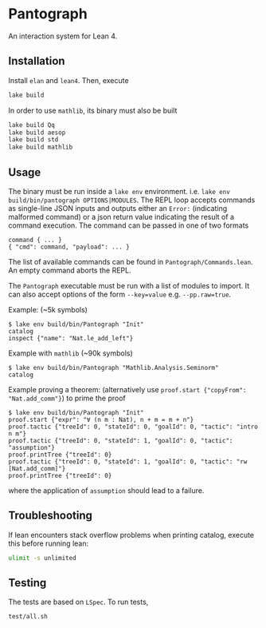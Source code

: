 # Pantograph

An interaction system for Lean 4.

## Installation

Install `elan` and `lean4`. Then, execute
``` sh
lake build
```
In order to use `mathlib`, its binary must also be built

``` sh
lake build Qq
lake build aesop
lake build std
lake build mathlib
```

## Usage

The binary must be run inside a `lake env` environment. i.e. `lake env
build/bin/pantograph OPTIONS|MODULES`. The REPL loop accepts commands as
single-line JSON inputs and outputs either an `Error:` (indicating malformed
command) or a json return value indicating the result of a command execution.
The command can be passed in one of two formats
```
command { ... }
{ "cmd": command, "payload": ... }
```
The list of available commands can be found in `Pantograph/Commands.lean`. An
empty command aborts the REPL.

The `Pantograph` executable must be run with a list of modules to import. It can
also accept options of the form `--key=value` e.g. `--pp.raw=true`.

Example: (~5k symbols)
```
$ lake env build/bin/Pantograph "Init"
catalog
inspect {"name": "Nat.le_add_left"}
```
Example with `mathlib` (~90k symbols)
```
$ lake env build/bin/Pantograph "Mathlib.Analysis.Seminorm"
catalog
```
Example proving a theorem: (alternatively use `proof.start {"copyFrom": "Nat.add_comm"}`) to prime the proof
```
$ lake env build/bin/Pantograph "Init"
proof.start {"expr": "∀ (n m : Nat), n + m = m + n"}
proof.tactic {"treeId": 0, "stateId": 0, "goalId": 0, "tactic": "intro n m"}
proof.tactic {"treeId": 0, "stateId": 1, "goalId": 0, "tactic": "assumption"}
proof.printTree {"treeId": 0}
proof.tactic {"treeId": 0, "stateId": 1, "goalId": 0, "tactic": "rw [Nat.add_comm]"}
proof.printTree {"treeId": 0}
```
where the application of `assumption` should lead to a failure.

## Troubleshooting

If lean encounters stack overflow problems when printing catalog, execute this before running lean:
```sh
ulimit -s unlimited
```

## Testing

The tests are based on `LSpec`. To run tests,
``` sh
test/all.sh
```

